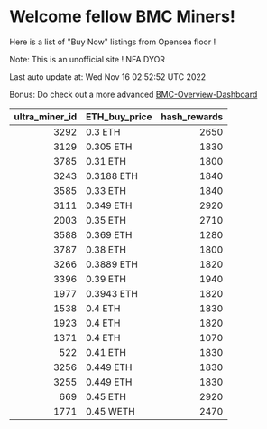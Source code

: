 # Welcome fellow BMC Miners!
Here is a list of "Buy Now" listings from Opensea floor !

Note: This is an unofficial site ! NFA DYOR

Last auto update at: Wed Nov 16 02:52:52 UTC 2022

Bonus: Do check out a more advanced [BMC-Overview-Dashboard](https://dune.com/defifunk/BMC-Overview-Dashboard)


|   ultra_miner_id | ETH_buy_price   |   hash_rewards |
|-----------------:|:----------------|---------------:|
|             3292 | 0.3 ETH         |           2650 |
|             3129 | 0.305 ETH       |           1830 |
|             3785 | 0.31 ETH        |           1800 |
|             3243 | 0.3188 ETH      |           1840 |
|             3585 | 0.33 ETH        |           1840 |
|             3111 | 0.349 ETH       |           2920 |
|             2003 | 0.35 ETH        |           2710 |
|             3588 | 0.369 ETH       |           1280 |
|             3787 | 0.38 ETH        |           1800 |
|             3266 | 0.3889 ETH      |           1820 |
|             3396 | 0.39 ETH        |           1940 |
|             1977 | 0.3943 ETH      |           1820 |
|             1538 | 0.4 ETH         |           1830 |
|             1923 | 0.4 ETH         |           1820 |
|             1371 | 0.4 ETH         |           1070 |
|              522 | 0.41 ETH        |           1830 |
|             3256 | 0.449 ETH       |           1830 |
|             3255 | 0.449 ETH       |           1830 |
|              669 | 0.45 ETH        |           2920 |
|             1771 | 0.45 WETH       |           2470 |